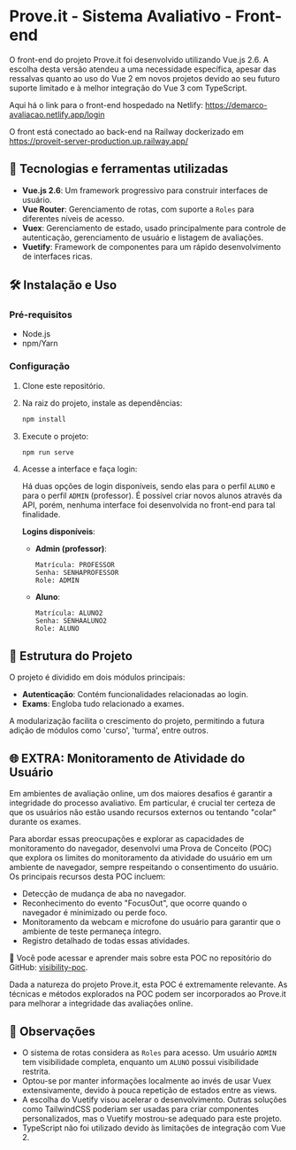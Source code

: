 # Prove.it - Sistema Avaliativo - Front-end

O front-end do projeto Prove.it foi desenvolvido utilizando Vue.js 2.6. A escolha desta versão atendeu a uma necessidade específica, apesar das ressalvas quanto ao uso do Vue 2 em novos projetos devido ao seu futuro suporte limitado e à melhor integração do Vue 3 com TypeScript. 

Aqui há o link para o front-end hospedado na Netlify: https://demarco-avaliacao.netlify.app/login 

O front está conectado ao back-end na Railway dockerizado em https://proveit-server-production.up.railway.app/

## 🚀 Tecnologias e ferramentas utilizadas

- **Vue.js 2.6**: Um framework progressivo para construir interfaces de usuário.
- **Vue Router**: Gerenciamento de rotas, com suporte a `Roles` para diferentes níveis de acesso.
- **Vuex**: Gerenciamento de estado, usado principalmente para controle de autenticação, gerenciamento de usuário e listagem de avaliações.
- **Vuetify**: Framework de componentes para um rápido desenvolvimento de interfaces ricas.

## 🛠️ Instalação e Uso

### Pré-requisitos

- Node.js
- npm/Yarn

### Configuração

1. Clone este repositório.
2. Na raiz do projeto, instale as dependências:
   ```bash
   npm install
   ```

3. Execute o projeto:
   ```bash
   npm run serve
   ```

4. Acesse a interface e faça login:

   Há duas opções de login disponíveis, sendo elas para o perfil `ALUNO` e para o perfil `ADMIN` (professor). É possível criar novos alunos através da API, porém, nenhuma interface foi desenvolvida no front-end para tal finalidade.

   **Logins disponíveis**:

   - **Admin (professor)**:
     ```
     Matrícula: PROFESSOR
     Senha: SENHAPROFESSOR
     Role: ADMIN
     ```

   - **Aluno**:
     ```
     Matrícula: ALUNO2
     Senha: SENHAALUNO2
     Role: ALUNO
     ```

## 📁 Estrutura do Projeto

O projeto é dividido em dois módulos principais:

- **Autenticação**: Contém funcionalidades relacionadas ao login.
- **Exams**: Engloba tudo relacionado a exames.

A modularização facilita o crescimento do projeto, permitindo a futura adição de módulos como 'curso', 'turma', entre outros.

## 🌐 EXTRA: Monitoramento de Atividade do Usuário

Em ambientes de avaliação online, um dos maiores desafios é garantir a integridade do processo avaliativo. Em particular, é crucial ter certeza de que os usuários não estão usando recursos externos ou tentando "colar" durante os exames.

Para abordar essas preocupações e explorar as capacidades de monitoramento do navegador, desenvolvi uma Prova de Conceito (POC) que explora os limites do monitoramento da atividade do usuário em um ambiente de navegador, sempre respeitando o consentimento do usuário. Os principais recursos desta POC incluem:

- Detecção de mudança de aba no navegador.
- Reconhecimento do evento "FocusOut", que ocorre quando o navegador é minimizado ou perde foco.
- Monitoramento da webcam e microfone do usuário para garantir que o ambiente de teste permaneça íntegro.
- Registro detalhado de todas essas atividades.

🔗 Você pode acessar e aprender mais sobre esta POC no repositório do GitHub: [visibility-poc](https://github.com/eduardocappellotto/visibility-poc).

Dada a natureza do projeto Prove.it, esta POC é extremamente relevante. As técnicas e métodos explorados na POC podem ser incorporados ao Prove.it para melhorar a integridade das avaliações online.

## 📝 Observações

- O sistema de rotas considera as `Roles` para acesso. Um usuário `ADMIN` tem visibilidade completa, enquanto um `ALUNO` possui visibilidade restrita.
- Optou-se por manter informações localmente ao invés de usar Vuex extensivamente, devido à pouca repetição de estados entre as views.
- A escolha do Vuetify visou acelerar o desenvolvimento. Outras soluções como TailwindCSS poderiam ser usadas para criar componentes personalizados, mas o Vuetify mostrou-se adequado para este projeto.
- TypeScript não foi utilizado devido às limitações de integração com Vue 2.


